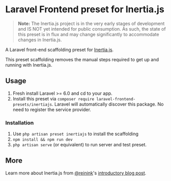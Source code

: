# Laravel Frontend preset for Inertia.js

> **Note:** The Inertia.js project is in the very early stages of development and IS NOT yet intended for public consumption.
> As such, the state of this preset is in flux and may change significantly to accommodate changes in Inertia.js.

A Laravel front-end scaffolding preset for [Inertia.js](https://github.com/inertiajs/inertia).

This preset scaffolding removes the manual steps required to get up and running with Inertia.js.

## Usage

1. Fresh install Laravel >= 6.0 and cd to your app.
2. Install this preset via `composer require laravel-frontend-presets/inertiajs`. Laravel will automatically discover this package. No need to register the service provider.

### Installation

1. Use `php artisan preset inertiajs` to install the scaffolding
2. `npm install && npm run dev`
3. `php artisan serve` (or equivalent) to run server and test preset.

## More

Learn more about Inertia.js from [@reinink](https://twitter.com/reinink)'s [introductory blog post](https://reinink.ca/articles/introducing-inertia-js).
